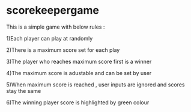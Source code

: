 # scorekeepergame
This is a simple game with below rules : 

1)Each player can play at randomly 

2)There is a maximum score set for each play 

3)The player who reaches maximum score first is a winner 

4)The maximum score is adustable and can be set by user 

5)When maximum score is reached , user inputs are ignored and scores stay the same 

6)The winning player score is highlighted by green colour 
